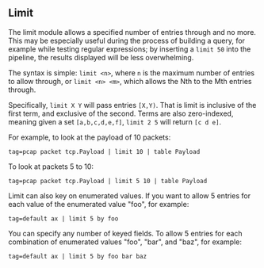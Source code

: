 ## Limit

The limit module allows a specified number of entries through and no more. This may be especially useful during the process of building a query, for example while testing regular expressions; by inserting a `limit 50` into the pipeline, the results displayed will be less overwhelming.

The syntax is simple: `limit <n>`, where `n` is the maximum number of entries to allow through, or `limit <n> <m>`, which allows the Nth to the Mth entries through.

Specifically, `limit X Y` will pass entries `[X,Y)`. That is limit is inclusive of the first term, and exclusive of the second. Terms are also zero-indexed, meaning given a set `[a,b,c,d,e,f]`, `limit 2 5` will return `[c d e]`.

For example, to look at the payload of 10 packets:

```gravwell
tag=pcap packet tcp.Payload | limit 10 | table Payload
```

To look at packets 5 to 10:

```gravwell
tag=pcap packet tcp.Payload | limit 5 10 | table Payload
```

Limit can also key on enumerated values. If you want to allow 5 entries for each value of the enumerated value "foo", for example:

```gravwell
tag=default ax | limit 5 by foo
```

You can specify any number of keyed fields. To allow 5 entries for each combination of enumerated values "foo", "bar", and "baz", for example:

```gravwell
tag=default ax | limit 5 by foo bar baz
```
